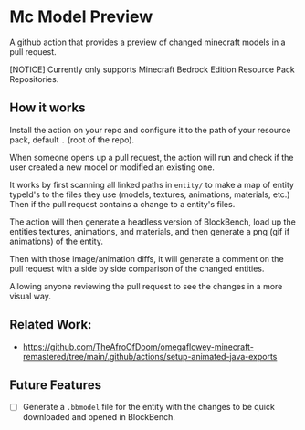 # Mc Model Preview

A github action that provides a preview of changed minecraft models in a pull request.

[NOTICE] Currently only supports Minecraft Bedrock Edition Resource Pack Repositories.

## How it works

Install the action on your repo and configure it to the path of your resource pack, default `.` (root of the repo).

When someone opens up a pull request, the action will run and check if the user created a new model or modified an existing one.

It works by first scanning all linked paths in `entity/` to make a map of entity typeId's to the files they use (models, textures, animations, materials, etc.) Then if the pull request contains a change to a entity's files. 

The action will then generate a headless version of BlockBench, load up the entities textures, animations, and materials, and then generate a png (gif if animations) of the entity.

Then with those image/animation diffs, it will generate a comment on the pull request with a side by side comparison of the changed entities.

Allowing anyone reviewing the pull request to see the changes in a more visual way.

## Related Work:

- https://github.com/TheAfroOfDoom/omegaflowey-minecraft-remastered/tree/main/.github/actions/setup-animated-java-exports

## Future Features

- [ ] Generate a `.bbmodel` file for the entity with the changes to be quick downloaded and opened in BlockBench.

